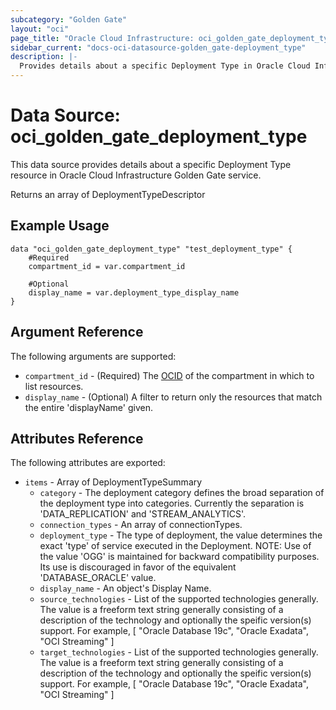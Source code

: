 ```yaml
---
subcategory: "Golden Gate"
layout: "oci"
page_title: "Oracle Cloud Infrastructure: oci_golden_gate_deployment_type"
sidebar_current: "docs-oci-datasource-golden_gate-deployment_type"
description: |-
  Provides details about a specific Deployment Type in Oracle Cloud Infrastructure Golden Gate service
---
```


# Data Source: oci_golden_gate_deployment_type
This data source provides details about a specific Deployment Type resource in Oracle Cloud Infrastructure Golden Gate service.

Returns an array of DeploymentTypeDescriptor


## Example Usage

```hcl
data "oci_golden_gate_deployment_type" "test_deployment_type" {
	#Required
	compartment_id = var.compartment_id

	#Optional
	display_name = var.deployment_type_display_name
}
```

## Argument Reference

The following arguments are supported:

* `compartment_id` - (Required) The [OCID](https://docs.cloud.oracle.com/iaas/Content/General/Concepts/identifiers.htm) of the compartment in which to list resources. 
* `display_name` - (Optional) A filter to return only the resources that match the entire 'displayName' given. 


## Attributes Reference

The following attributes are exported:

* `items` - Array of DeploymentTypeSummary 
	* `category` - The deployment category defines the broad separation of the deployment type into categories.  Currently the separation is 'DATA_REPLICATION' and 'STREAM_ANALYTICS'. 
	* `connection_types` - An array of connectionTypes. 
	* `deployment_type` - The type of deployment, the value determines the exact 'type' of service executed in the Deployment. NOTE: Use of the value 'OGG' is maintained for backward compatibility purposes.  Its use is discouraged in favor of the equivalent 'DATABASE_ORACLE' value. 
	* `display_name` - An object's Display Name. 
	* `source_technologies` - List of the supported technologies generally.  The value is a freeform text string generally consisting of a description of the technology and optionally the speific version(s) support.  For example, [ "Oracle Database 19c", "Oracle Exadata", "OCI Streaming" ] 
	* `target_technologies` - List of the supported technologies generally.  The value is a freeform text string generally consisting of a description of the technology and optionally the speific version(s) support.  For example, [ "Oracle Database 19c", "Oracle Exadata", "OCI Streaming" ] 

